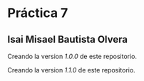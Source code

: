 # Práctica 7
## Isai Misael Bautista Olvera

Creando la version *1.0.0* de este repositorio.

Creando la version *1.1.0* de este repositorio.